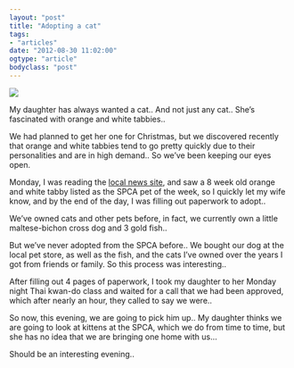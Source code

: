 ```yaml
---
layout: "post"
title: "Adopting a cat"
tags: 
- "articles"
date: "2012-08-30 11:02:00"
ogtype: "article"
bodyclass: "post"
---
```


![](http://cdn.rogerstringer.com/media/ronin.jpg)

My daughter has always wanted a cat.. And not just any cat.. She’s fascinated with orange and white tabbies..

We had planned to get her one for Christmas, but we discovered recently that orange and white tabbies tend to go pretty quickly due to their personalities and are in high demand.. So we’ve been keeping our eyes open.

Monday, I was reading the [local news site](http://castanet.net), and saw a 8 week old orange and white tabby listed as the SPCA pet of the week, so I quickly let my wife know, and by the end of the day, I was filling out paperwork to adopt..

We’ve owned cats and other pets before, in fact, we currently own a little maltese-bichon cross dog and 3 gold fish..

But we’ve never adopted from the SPCA before.. We bought our dog at the local pet store, as well as the fish, and the cats I’ve owned over the years I got from friends or family. So this process was interesting..

After filling out 4 pages of paperwork, I took my daughter to her Monday night Thai kwan-do class and waited for a call that we had been approved, which after nearly an hour, they called to say we were..

So now, this evening, we are going to pick him up.. My daughter thinks we are going to look at kittens at the SPCA, which we do from time to time, but she has no idea that we are bringing one home with us…

Should be an interesting evening..